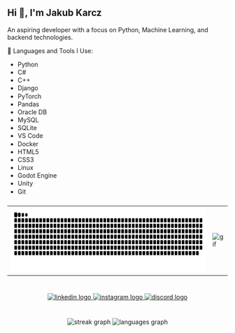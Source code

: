 <h2 align="left">Hi 👋, I'm Jakub Karcz</h2>

<p align="left">An aspiring developer with a focus on Python, Machine Learning, and backend technologies.</p>

<p align="left">🚀 Languages and Tools I Use:</p>

<div align="left">
<ul>
    <li>
      Python 
      <img src="https://cdn.jsdelivr.net/gh/devicons/devicon/icons/python/python-original.svg" width="16" height="16" style="vertical-align: middle;" />
    </li>
    <li>
      C# 
      <img src="https://cdn.jsdelivr.net/gh/devicons/devicon/icons/csharp/csharp-original.svg" width="16" height="16" style="vertical-align: middle;" />
    </li>
    <li>
      C++ 
      <img src="https://cdn.jsdelivr.net/gh/devicons/devicon/icons/cplusplus/cplusplus-original.svg" width="16" height="16" style="vertical-align: middle;" />
    </li>
    <li>
      Django 
      <img src="https://cdn.jsdelivr.net/gh/devicons/devicon/icons/django/django-plain.svg" width="16" height="16" style="vertical-align: middle;" />
    </li>
    <li>
      PyTorch 
      <img src="https://cdn.simpleicons.org/pytorch/EE4C2C" width="16" height="16" style="vertical-align: middle;" />
    </li>
    <li>
      Pandas 
      <img src="https://cdn.jsdelivr.net/gh/devicons/devicon/icons/pandas/pandas-original.svg" width="16" height="16" style="vertical-align: middle;" />
    </li>
    <li>
      Oracle DB 
      <img src="https://cdn.jsdelivr.net/gh/devicons/devicon/icons/oracle/oracle-original.svg" width="16" height="16" style="vertical-align: middle;" />
    </li>
    <li>
      MySQL 
      <img src="https://cdn.simpleicons.org/mysql/4479A1" width="16" height="16" style="vertical-align: middle;" />
    </li>
    <li>
      SQLite 
      <img src="https://cdn.jsdelivr.net/gh/devicons/devicon/icons/sqlite/sqlite-original.svg" width="16" height="16" style="vertical-align: middle;" />
    </li>
    <li>
      VS Code 
      <img src="https://cdn.jsdelivr.net/gh/devicons/devicon/icons/vscode/vscode-original.svg" width="16" height="16" style="vertical-align: middle;" />
    </li>
    <li>
      Docker 
      <img src="https://cdn.simpleicons.org/docker/2496ED" width="16" height="16" style="vertical-align: middle;" />
    </li>
    <li>
      HTML5 
      <img src="https://cdn.jsdelivr.net/gh/devicons/devicon/icons/html5/html5-original.svg" width="16" height="16" style="vertical-align: middle;" />
    </li>
    <li>
      CSS3 
      <img src="https://cdn.jsdelivr.net/gh/devicons/devicon/icons/css3/css3-original.svg" width="16" height="16" style="vertical-align: middle;" />
    </li>
    <li>
      Linux 
      <img src="https://cdn.jsdelivr.net/gh/devicons/devicon/icons/linux/linux-original.svg" width="16" height="16" style="vertical-align: middle;" />
    </li>
    <li>
      Godot Engine 
      <img src="https://cdn.simpleicons.org/godotengine/478CBF" width="16" height="16" style="vertical-align: middle;" />
    </li>
    <li>
      Unity 
      <img src="https://cdn.simpleicons.org/unity/FFFFFF" width="16" height="16" style="vertical-align: middle;" />
    </li>
    <li>
      Git 
      <img src="https://cdn.simpleicons.org/git/F05032" width="16" height="16" style="vertical-align: middle;" />
    </li>
  </ul>
</div>

###

<table>
  <tr>
    <td>
      <picture>
        <source media="(prefers-color-scheme: dark)" srcset="https://raw.githubusercontent.com/FazKarcz/FazKarcz/output/github-snake-dark.svg" />
        <source media="(prefers-color-scheme: light)" srcset="https://raw.githubusercontent.com/FazKarcz/FazKarcz/output/github-snake.svg" />
        <img alt="github-snake" src="https://raw.githubusercontent.com/FazKarcz/FazKarcz/output/github-snake.svg" height="150" />
      </picture>
    </td>
    <td>
      <img src="https://media3.giphy.com/media/v1.Y2lkPTc5MGI3NjExZDR4M2ZzZDY3Z2s3dm42MTcwN3gwbXB5cGMwMGJsNTM1ZmJ3anJseSZlcD12MV9pbnRlcm5hbF9naWZfYnlfaWQmY3Q9Zw/maNB0qAiRVAty/giphy.gif" alt="gif" height="150" />
    </td>
  </tr>
</table>

###

<br clear="both">

<div align="center">
  <a href="https://www.linkedin.com/in/jakub-karcz-3768a0358/" target="_blank">
    <img src="https://img.shields.io/static/v1?message=LinkedIn&logo=linkedin&label=&color=0077B5&logoColor=white&labelColor=&style=for-the-badge" height="35" alt="linkedin logo"  />
  </a>
  <a href="https://www.instagram.com/red_asuka/" target="_blank">
    <img src="https://img.shields.io/static/v1?message=Instagram&logo=instagram&label=&color=E4405F&logoColor=white&labelColor=&style=for-the-badge" height="35" alt="instagram logo"  />
  </a>
  <a href="https://discordapp.com/users/264785568628473858" target="_blank">
    <img src="https://img.shields.io/static/v1?message=Discord&logo=discord&label=&color=7289DA&logoColor=white&labelColor=&style=for-the-badge" height="35" alt="discord logo"  />
  </a>
</div>

###

<br clear="both">

<div align="center">
  <img src="https://streak-stats.demolab.com?user=FazKarcz&locale=en&mode=daily&theme=dracula&hide_border=false&border_radius=5" height="150" alt="streak graph"  />
  <img src="https://github-readme-stats.vercel.app/api/top-langs?username=FazKarcz&locale=en&hide_title=false&layout=compact&card_width=320&langs_count=5&theme=dracula&hide_border=false" height="150" alt="languages graph"  />
</div>

